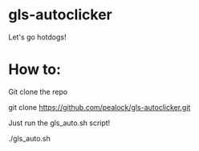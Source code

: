 # gls-autoclicker
Let's go hotdogs!

# How to:
Git clone the repo

git clone https://github.com/pealock/gls-autoclicker.git

Just run the gls_auto.sh script!

./gls_auto.sh

